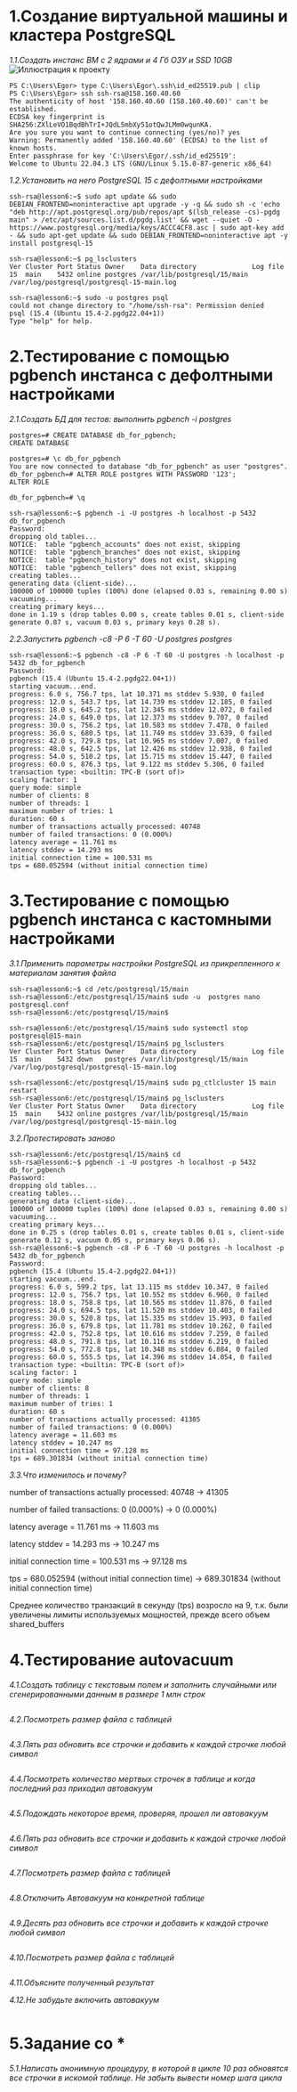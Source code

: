 # 1.Создание виртуальной машины и кластера PostgreSQL
*1.1.Создать инстанс ВМ с 2 ядрами и 4 Гб ОЗУ и SSD 10GB*
![Иллюстрация к проекту](https://github.com/sadbytrue/egor_sizov_pg_advanced/blob/main/Screenshot_14.png)
```
PS C:\Users\Egor> type C:\Users\Egor\.ssh\id_ed25519.pub | clip
PS C:\Users\Egor> ssh ssh-rsa@158.160.40.60
The authenticity of host '158.160.40.60 (158.160.40.60)' can't be established.
ECDSA key fingerprint is SHA256:ZXlLeVO1BqdBhTrI+JQdL5mbXy51otQwJLMm0wqunKA.
Are you sure you want to continue connecting (yes/no)? yes
Warning: Permanently added '158.160.40.60' (ECDSA) to the list of known hosts.
Enter passphrase for key 'C:\Users\Egor/.ssh/id_ed25519':
Welcome to Ubuntu 22.04.3 LTS (GNU/Linux 5.15.0-87-generic x86_64)
```
*1.2.Установить на него PostgreSQL 15 с дефолтными настройками*
```
ssh-rsa@lesson6:~$ sudo apt update && sudo DEBIAN_FRONTEND=noninteractive apt upgrade -y -q && sudo sh -c 'echo "deb http://apt.postgresql.org/pub/repos/apt $(lsb_release -cs)-pgdg main" > /etc/apt/sources.list.d/pgdg.list' && wget --quiet -O - https://www.postgresql.org/media/keys/ACCC4CF8.asc | sudo apt-key add - && sudo apt-get update && sudo DEBIAN_FRONTEND=noninteractive apt -y install postgresql-15

ssh-rsa@lesson6:~$ pg_lsclusters
Ver Cluster Port Status Owner    Data directory              Log file
15  main    5432 online postgres /var/lib/postgresql/15/main /var/log/postgresql/postgresql-15-main.log

ssh-rsa@lesson6:~$ sudo -u postgres psql
could not change directory to "/home/ssh-rsa": Permission denied
psql (15.4 (Ubuntu 15.4-2.pgdg22.04+1))
Type "help" for help.
```
# 2.Тестирование с помощью pgbench инстанса с дефолтными настройками
*2.1.Создать БД для тестов: выполнить pgbench -i postgres*
```
postgres=# CREATE DATABASE db_for_pgbench;
CREATE DATABASE

postgres=# \c db_for_pgbench
You are now connected to database "db_for_pgbench" as user "postgres".
db_for_pgbench=# ALTER ROLE postgres WITH PASSWORD '123';
ALTER ROLE

db_for_pgbench=# \q

ssh-rsa@lesson6:~$ pgbench -i -U postgres -h localhost -p 5432  db_for_pgbench
Password:
dropping old tables...
NOTICE:  table "pgbench_accounts" does not exist, skipping
NOTICE:  table "pgbench_branches" does not exist, skipping
NOTICE:  table "pgbench_history" does not exist, skipping
NOTICE:  table "pgbench_tellers" does not exist, skipping
creating tables...
generating data (client-side)...
100000 of 100000 tuples (100%) done (elapsed 0.03 s, remaining 0.00 s)
vacuuming...
creating primary keys...
done in 1.19 s (drop tables 0.00 s, create tables 0.01 s, client-side generate 0.87 s, vacuum 0.03 s, primary keys 0.28 s).
```
*2.2.Запустить pgbench -c8 -P 6 -T 60 -U postgres postgres*
```
ssh-rsa@lesson6:~$ pgbench -c8 -P 6 -T 60 -U postgres -h localhost -p 5432 db_for_pgbench
Password:
pgbench (15.4 (Ubuntu 15.4-2.pgdg22.04+1))
starting vacuum...end.
progress: 6.0 s, 756.7 tps, lat 10.371 ms stddev 5.930, 0 failed
progress: 12.0 s, 543.7 tps, lat 14.739 ms stddev 12.185, 0 failed
progress: 18.0 s, 645.2 tps, lat 12.345 ms stddev 12.072, 0 failed
progress: 24.0 s, 649.0 tps, lat 12.373 ms stddev 9.707, 0 failed
progress: 30.0 s, 756.2 tps, lat 10.583 ms stddev 7.478, 0 failed
progress: 36.0 s, 680.5 tps, lat 11.749 ms stddev 33.639, 0 failed
progress: 42.0 s, 729.8 tps, lat 10.965 ms stddev 7.007, 0 failed
progress: 48.0 s, 642.5 tps, lat 12.426 ms stddev 12.938, 0 failed
progress: 54.0 s, 510.2 tps, lat 15.715 ms stddev 15.447, 0 failed
progress: 60.0 s, 876.3 tps, lat 9.122 ms stddev 5.306, 0 failed
transaction type: <builtin: TPC-B (sort of)>
scaling factor: 1
query mode: simple
number of clients: 8
number of threads: 1
maximum number of tries: 1
duration: 60 s
number of transactions actually processed: 40748
number of failed transactions: 0 (0.000%)
latency average = 11.761 ms
latency stddev = 14.293 ms
initial connection time = 100.531 ms
tps = 680.052594 (without initial connection time)
```
# 3.Тестирование с помощью pgbench инстанса с кастомными настройками
*3.1.Применить параметры настройки PostgreSQL из прикрепленного к материалам занятия файла*
```
ssh-rsa@lesson6:~$ cd /etc/postgresql/15/main
ssh-rsa@lesson6:/etc/postgresql/15/main$ sudo -u  postgres nano postgresql.conf
ssh-rsa@lesson6:/etc/postgresql/15/main$

ssh-rsa@lesson6:/etc/postgresql/15/main$ sudo systemctl stop postgresql@15-main
ssh-rsa@lesson6:/etc/postgresql/15/main$ pg_lsclusters
Ver Cluster Port Status Owner    Data directory              Log file
15  main    5432 down   postgres /var/lib/postgresql/15/main /var/log/postgresql/postgresql-15-main.log

ssh-rsa@lesson6:/etc/postgresql/15/main$ sudo pg_ctlcluster 15 main restart
ssh-rsa@lesson6:/etc/postgresql/15/main$ pg_lsclusters
Ver Cluster Port Status Owner    Data directory              Log file
15  main    5432 online postgres /var/lib/postgresql/15/main /var/log/postgresql/postgresql-15-main.log
```
*3.2.Протестировать заново*
```
ssh-rsa@lesson6:/etc/postgresql/15/main$ cd
ssh-rsa@lesson6:~$ pgbench -i -U postgres -h localhost -p 5432  db_for_pgbench
Password:
dropping old tables...
creating tables...
generating data (client-side)...
100000 of 100000 tuples (100%) done (elapsed 0.03 s, remaining 0.00 s)
vacuuming...
creating primary keys...
done in 0.25 s (drop tables 0.01 s, create tables 0.01 s, client-side generate 0.12 s, vacuum 0.05 s, primary keys 0.06 s).
ssh-rsa@lesson6:~$ pgbench -c8 -P 6 -T 60 -U postgres -h localhost -p 5432 db_for_pgbench
Password:
pgbench (15.4 (Ubuntu 15.4-2.pgdg22.04+1))
starting vacuum...end.
progress: 6.0 s, 599.2 tps, lat 13.115 ms stddev 10.347, 0 failed
progress: 12.0 s, 756.7 tps, lat 10.552 ms stddev 6.960, 0 failed
progress: 18.0 s, 758.8 tps, lat 10.565 ms stddev 11.876, 0 failed
progress: 24.0 s, 694.5 tps, lat 11.520 ms stddev 10.403, 0 failed
progress: 30.0 s, 520.8 tps, lat 15.335 ms stddev 15.993, 0 failed
progress: 36.0 s, 679.8 tps, lat 11.781 ms stddev 10.262, 0 failed
progress: 42.0 s, 752.8 tps, lat 10.616 ms stddev 7.259, 0 failed
progress: 48.0 s, 791.8 tps, lat 10.116 ms stddev 6.219, 0 failed
progress: 54.0 s, 772.8 tps, lat 10.348 ms stddev 6.884, 0 failed
progress: 60.0 s, 555.5 tps, lat 14.396 ms stddev 14.054, 0 failed
transaction type: <builtin: TPC-B (sort of)>
scaling factor: 1
query mode: simple
number of clients: 8
number of threads: 1
maximum number of tries: 1
duration: 60 s
number of transactions actually processed: 41305
number of failed transactions: 0 (0.000%)
latency average = 11.603 ms
latency stddev = 10.247 ms
initial connection time = 97.128 ms
tps = 689.301834 (without initial connection time)
```
*3.3.Что изменилось и почему?*

number of transactions actually processed: 40748 -> 41305

number of failed transactions: 0 (0.000%) -> 0 (0.000%)

latency average = 11.761 ms -> 11.603 ms

latency stddev = 14.293 ms -> 10.247 ms

initial connection time = 100.531 ms -> 97.128 ms

tps = 680.052594 (without initial connection time) -> 689.301834 (without initial connection time)

Среднее количество транзакций в секунду (tps) возросло на 9, т.к. были увеличены лимиты используемых мощностей, прежде всего объем shared_buffers

# 4.Тестирование autovacuum
*4.1.Создать таблицу с текстовым полем и заполнить случайными или сгенерированными данным в размере 1 млн строк*
```

```
*4.2.Посмотреть размер файла с таблицей*
```

```
*4.3.Пять раз обновить все строчки и добавить к каждой строчке любой символ*
```

```
*4.4.Посмотреть количество мертвых строчек в таблице и когда последний раз приходил автовакуум*
```

```
*4.5.Подождать некоторое время, проверяя, прошел ли автовакуум*
```

```
*4.6.Пять раз обновить все строчки и добавить к каждой строчке любой символ*
```

```
*4.7.Посмотреть размер файла с таблицей*
```

```
*4.8.Отключить Автовакуум на конкретной таблице*
```

```
*4.9.Десять раз обновить все строчки и добавить к каждой строчке любой символ*
```

```
*4.10.Посмотреть размер файла с таблицей*
```

```
*4.11.Объясните полученный результат*





*4.12.Не забудьте включить автовакуум*
```

```
# 5.Задание со *
*5.1.Написать анонимную процедуру, в которой в цикле 10 раз обновятся все строчки в искомой таблице. Не забыть вывести номер шага цикла*
```

```
